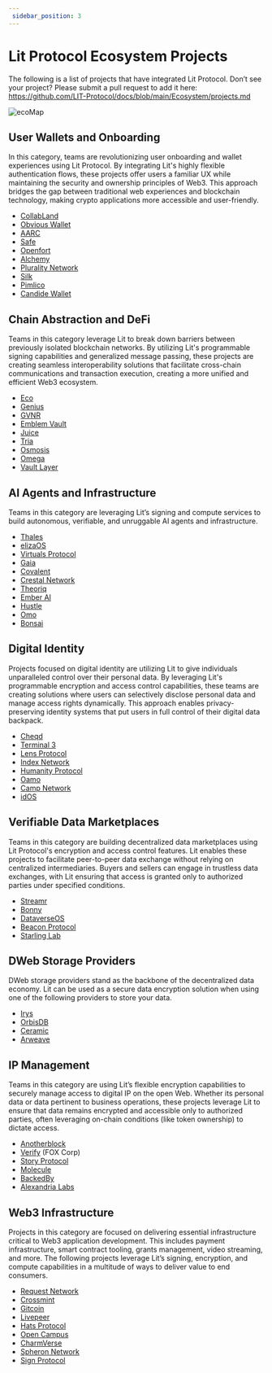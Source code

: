 ```yaml
--- 
 sidebar_position: 3
--- 
```


# Lit Protocol Ecosystem Projects
The following is a list of projects that have integrated Lit Protocol. Don’t see your project? Please submit a pull request to add it here: https://github.com/LIT-Protocol/docs/blob/main/Ecosystem/projects.md 

![ecoMap](https://github.com/user-attachments/assets/b3038b23-963a-4ee9-a011-bd965e781882)


## User Wallets and Onboarding
In this category, teams are revolutionizing user onboarding and wallet experiences using Lit Protocol. By integrating Lit's highly flexible authentication flows, these projects offer users a familiar UX while maintaining the security and ownership principles of Web3. This approach bridges the gap between traditional web experiences and blockchain technology, making crypto applications more accessible and user-friendly.

- [CollabLand](https://www.collab.land/)
- [Obvious Wallet](https://www.obvious.technology/)
- [AARC](https://www.aarc.xyz/)
- [Safe](https://safe.global/)
- [Openfort](https://www.openfort.xyz/)
- [Alchemy](https://www.alchemy.com/)
- [Plurality Network](http://plurality.network/)
- [Silk](https://www.silk.sc/)
- [Pimlico](https://www.pimlico.io/)
- [Candide Wallet](https://www.candidewallet.com/)

## Chain Abstraction and DeFi
Teams in this category leverage Lit to break down barriers between previously isolated blockchain networks. By utilizing Lit's programmable signing capabilities and generalized message passing, these projects are creating seamless interoperability solutions that facilitate cross-chain communications and transaction execution, creating a more unified and efficient Web3 ecosystem.

- [Eco](https://eco.com/)
- [Genius](https://www.tradegenius.com/)
- [GVNR](https://gvnr.xyz/)
- [Emblem Vault](https://emblem.vision/)
- [Juice](https://www.juice.finance/)
- [Tria](https://www.tria.so/)
- [Osmosis](https://osmosis.zone/)
- [Omega](https://www.omega.xyz/)
- [Vault Layer](https://vaultlayer.xyz/)

## AI Agents and Infrastructure
Teams in this category are leveraging Lit’s signing and compute services to build autonomous, verifiable, and unruggable AI agents and infrastructure. 

- [Thales](https://thalesai.net/)
- [elizaOS](https://www.elizaos.ai/)
- [Virtuals Protocol](https://app.virtuals.io/)
- [Gaia](https://www.gaianet.ai/)
- [Covalent](https://www.covalenthq.com/)
- [Crestal Network](https://www.crestal.network/)
- [Theoriq](https://www.theoriq.ai/)
- [Ember AI](https://x.com/EmberAGI)
- [Hustle](https://agenthustle.ai/prompt)
- [Omo](https://www.omoprotocol.ai/)
- [Bonsai](https://www.bonsai.meme/)

## Digital Identity
Projects focused on digital identity are utilizing Lit to give individuals unparalleled control over their personal data. By leveraging Lit's programmable encryption and access control capabilities, these teams are creating solutions where users can selectively disclose personal data and manage access rights dynamically. This approach enables privacy-preserving identity systems that put users in full control of their digital data backpack.

- [Cheqd](https://cheqd.io/)
- [Terminal 3](https://www.terminal3.io/)
- [Lens Protocol](https://www.lens.xyz/)
- [Index Network](https://index.network/)
- [Humanity Protocol](https://www.humanity.org/)
- [Oamo](https://www.oamo.io/)
- [Camp Network](https://www.campnetwork.xyz/)
- [idOS](https://www.idos.network/)

## Verifiable Data Marketplaces
Teams in this category are building decentralized data marketplaces using Lit Protocol's encryption and access control features. Lit enables these projects to facilitate peer-to-peer data exchange without relying on centralized intermediaries. Buyers and sellers can engage in trustless data exchanges, with Lit ensuring that access is granted only to authorized parties under specified conditions.

- [Streamr](https://streamr.network/)
- [Bonny](https://bonny.so/)
- [DataverseOS](https://github.com/dataverse-os)
- [Beacon Protocol](https://beaconprotocol.com/)
- [Starling Lab](https://www.starlinglab.org/)

## DWeb Storage Providers
DWeb storage providers stand as the backbone of the decentralized data economy. Lit can be used as a secure data encryption solution when using one of the following providers to store your data.

- [Irys](https://irys.xyz/)
- [OrbisDB](https://useorbis.com/)
- [Ceramic](https://ceramic.network/)
- [Arweave](https://arweave.org/)

## IP Management
Teams in this category are using Lit’s flexible encryption capabilities to securely manage access to digital IP on the open Web. Whether its personal data or data pertinent to business operations, these projects leverage Lit to ensure that data remains encrypted and accessible only to authorized parties, often leveraging on-chain conditions (like token ownership) to dictate access.

- [Anotherblock](https://anotherblock.com/)
- [Verify](https://www.verifymedia.com/) (FOX Corp)
- [Story Protocol](https://www.story.foundation/)
- [Molecule](https://www.molecule.xyz/)
- [BackedBy](https://backed.by/)
- [Alexandria Labs](https://www.alexandriabooks.com/)

## Web3 Infrastructure
Projects in this category are focused on delivering essential infrastructure critical to Web3 application development. This includes payment infrastructure, smart contract tooling, grants management, video streaming, and more. The following projects leverage Lit’s signing, encryption, and compute capabilities in a multitude of ways to deliver value to end consumers. 

- [Request Network](https://request.network/)
- [Crossmint](https://www.crossmint.com/)
- [Gitcoin](https://www.gitcoin.co/)
- [Livepeer](https://www.livepeer.org/)
- [Hats Protocol](https://www.hatsprotocol.xyz/)
- [Open Campus](https://opencampus.xyz/)
- [CharmVerse](https://charmverse.io/)
- [Spheron Network](https://www.spheron.network/)
- [Sign Protocol](https://sign.global/)
